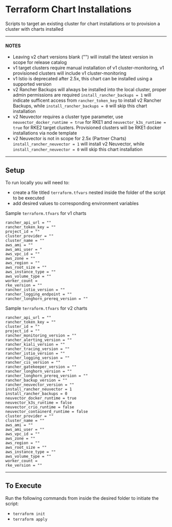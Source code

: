 # Terraform Chart Installations

Scripts to target an existing cluster for chart installations or to provision a cluster with charts installed

---
#### NOTES
- Leaving v2 chart versions blank ("") will install the latest version in scope for release catalog
- v1 target clusters require manual installation of v1 cluster-monitoring, v1 provisioned clusters will include v1 cluster-monitoring
- v1 Istio is deprecated after 2.5x, this chart can be installed using a supported version
- v2 Rancher Backups will always be installed into the local cluster, proper admin permissions are required `install_rancher_backups = 1` will indicate sufficent access from `rancher_token_key` to install v2 Rancher Backups, while `install_rancher_backups = 0` will skip this chart installation
- v2 Neuvector requires a cluster type parameter, use `neuvector_docker_runtime = true` for RKE1 and `neuvector_k3s_runtime = true` for RKE2 target clusters. Provisioned clusters will be RKE1 docker installations via node template
- v2 Neuvector is not in scope for 2.5x (Partner Charts) `install_rancher_neuvector = 1` will install v2 Neuvector, while  `install_rancher_neuvector = 0` will skip this chart installation
___

## Setup
To run locally you will need to:
- create a file titled `terraform.tfvars` nested inside the folder of the script to be executed
- add desired values to corresponding environment variables

Sample `terraform.tfvars` for v1 charts
```
rancher_api_url = ""
rancher_token_key = ""
project_id = ""
cluster_provider = ""
cluster_name = ""
aws_ami = ""
aws_ami_user = "
aws_vpc_id = ""
aws_zone = "" 
aws_region = ""
aws_root_size = ""
aws_instance_type = ""
aws_volume_type = ""
worker_count = 
rke_version = ""
rancher_istio_version = ""
rancher_logging_endpoint = ""
rancher_longhorn_prereq_version = ""
```

Sample `terraform.tfvars` for v2 charts
```
rancher_api_url = ""
rancher_token_key = ""
cluster_id = ""
project_id = ""
rancher_monitoring_version = ""
rancher_alerting_version = ""
rancher_kiali_version = ""
rancher_tracing_version = ""
rancher_istio_version = ""
rancher_logging_version = ""
rancher_cis_version = ""
rancher_gatekeeper_version = ""
rancher_longhorn_version = ""
rancher_longhorn_prereq_version = ""
rancher_backup_version = ""
rancher_neuvector_version = ""
install_rancher_neuvector = 1
install_rancher_backups = 0
neuvector_docker_runtime = true
neuvector_k3s_runtime = false
neuvector_crio_runtime = false
neuvector_containerd_runtime = false
cluster_provider = ""
cluster_name = ""
aws_ami = ""
aws_ami_user = ""
aws_vpc_id = ""
aws_zone = "" 
aws_region = ""
aws_root_size = ""
aws_instance_type = ""
aws_volume_type = ""
worker_count = 
rke_version = "" 
```
___
## To Execute
Run the following commands from inside the desired folder to initiate the script:
- `terraform init`
- `terraform apply`